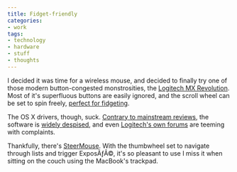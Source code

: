 ```yaml
---
title: Fidget-friendly
categories:
- work
tags:
- technology
- hardware
- stuff
- thoughts
---
```


I decided it was time for a wireless mouse, and decided to finally try one of those modern button-congested monstrosities, the [Logitech MX Revolution][1].  Most of it's superfluous buttons are easily ignored, and the scroll wheel can be set to spin freely, [perfect for fidgeting][2].

The OS X drivers, though, suck.  [Contrary to mainstream reviews][3], the software is [widely despised][4], and even [Logitech's own forums][5] are teeming with complaints.

Thankfully, there's [SteerMouse][6].  With the thumbwheel set to navigate through lists and trigger ExposÃƒÂ©, it's so pleasant to use I miss it when sitting on the couch using the MacBook's trackpad.

   [1]: http://www.amazon.com/Logitech-Revolution-Cordless-Laser-Mouse/dp/B000HCT12O/phobia-20
   [2]: http://boren.nu/archives/2006/09/20/im-scrolling-awaaay-set-frictionless-mode-on-the-microgear/
   [3]: http://theory.isthereason.com/?p=1429
   [4]: http://www.macupdate.com/reviews.php?id=8154
   [5]: http://forums.logitech.com/logitech/board/message?board.id=software_mice&message.id=1651
   [6]: http://plentycom.jp/en/steermouse/
